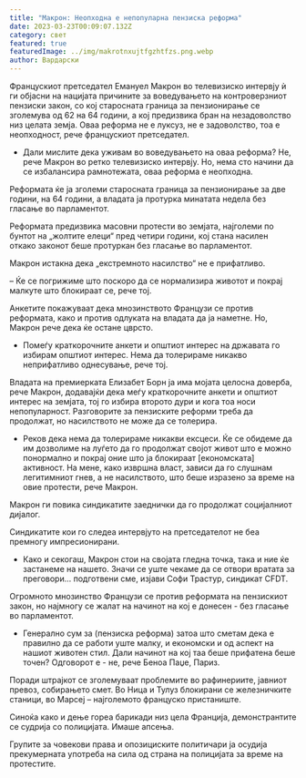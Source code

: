 ```yaml
---
title: "Макрон: Неопходна е непопуларна пензиска реформа"
date: 2023-03-23T00:09:07.132Z
category: свет
featured: true
featuredImage: ../img/makrotnxujtfgzhtfzs.png.webp
author: Вардарски
---
```


Францускиот претседател Емануел Макрон во телевизиско интервју ѝ ги објасни на нацијата причините за воведувањето на контроверзниот пензиски закон, со кој старосната граница за пензионирање се зголемува од 62 на 64 години, а кој предизвика бран на незадоволство низ целата земја. Оваа реформа не е луксуз, не е задоволство, тоа е неопходност, рече францускиот претседател.

- Дали мислите дека уживам во воведувањето на оваа реформа? Не, рече Макрон во ретко телевизиско интервју. Но, нема сто начини да се избалансира рамнотежата, оваа реформа е неопходна.

Реформата ќе ја зголеми старосната граница за пензионирање за две години, на 64 години, а владата ја протурка минатата недела без гласање во парламентот.

Реформата предизвика масовни протести во земјата, најголеми по бунтот на „жолтите елеци“ пред четири години, кој стана насилен откако законот беше протуркан без гласање во парламентот.

Макрон истакна дека „екстремното насилство“ не е прифатливо.

– Ќе се погрижиме што поскоро да се нормализира животот и покрај малкуте што блокираат се, рече тој.

Анкетите покажуваат дека мнозинството Французи се против реформата, како и против одлуката на владата да ја наметне. Но, Макрон рече дека ќе остане цврсто.

- Помеѓу краткорочните анкети и општиот интерес на државата го избирам општиот интерес. Нема да толерираме никакво неприфатливо однесување, рече тој.

Владата на премиерката Елизабет Борн ја има мојата целосна доверба, рече Макрон, додавајќи дека меѓу краткорочните анкети и општиот интерес на земјата, тој го избира второто дури и кога тоа носи непопуларност. Разговорите за пензиските реформи треба да продолжат, но насилството не може да се толерира.

- Реков дека нема да толерираме никакви ексцеси. Ќе се обидеме да им дозволиме на луѓето да го продолжат својот живот што е можно понормално и покрај оние што ја блокираат \[економската] активност. На мене, како извршна власт, зависи да го слушнам легитимниот гнев, а не насилството, што беше изразено за време на овие протести, рече Макрон.

Макрон ги повика синдикатите заеднички да го продолжат социјалниот дијалог.

Синдикатите кои го следеа интервјуто на претседателот не беа премногу импресионирани.

- Како и секогаш, Макрон стои на својата гледна точка, така и ние ќе застанеме на нашето. Значи се уште чекаме да се отвори вратата за преговори... подготвени сме, изјави Софи Трастур, синдикат CFDT.

Огромното мнозинство Французи се против реформата на пензискиот закон, но најмногу се жалат на начинот на кој е донесен - без гласање во парламентот.

- Генерално сум за (пензиска реформа) затоа што сметам дека е правилно да се работи уште малку, и економски и од аспект на нашиот животен стил. Дали начинот на кој таа беше прифатена беше точен? Одговорот е - не, рече Беноа Паџе, Париз.

Поради штрајкот се зголемуваат проблемите во рафинериите, јавниот превоз, собирањето смет. Во Ница и Тулуз блокирани се железничките станици, во Марсеј – најголемото француско пристаниште.

Синоќа како и дење гореа барикади низ цела Франција, демонстрантите се судрија со полицијата. Имаше апсења.

Групите за човекови права и опозициските политичари ја осудија прекумерната употреба на сила од страна на полицијата за време на протестите.
